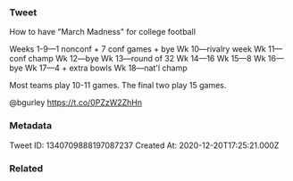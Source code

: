 ### Tweet
How to have "March Madness" for college football

Weeks 1-9—1 nonconf + 7 conf games + bye
Wk 10—rivalry week
Wk 11—conf champ
Wk 12—bye
Wk 13—round of 32
Wk 14—16
Wk 15—8
Wk 16—bye
Wk 17—4 + extra bowls
Wk 18—nat'l champ

Most teams play 10-11 games. The final two play 15 games.

@bgurley https://t.co/0PZzW2ZhHn

### Metadata
Tweet ID: 1340709888197087237
Created At: 2020-12-20T17:25:21.000Z

### Related

